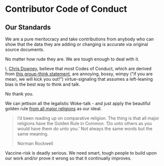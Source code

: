 # Contributor Code of Conduct

## Our Standards

We are a pure meritocracy and take contributions from anybody who can show that the data they are adding or changing is accurate via original source documents.

No matter how rude they are.  We are tough enough to deal with it.

I, [Chris Downey](https://chrisdowney.bio), believe that most Codes of Conduct, which are derived from [this group-think statement](https://www.contributor-covenant.org), are annoying, bossy, wimpy ("if you are mean, we will kick you out!") virtue-signaling that assumes a left-leaning bias is the best way to think and talk.  

No thank you.

We can jettison all the legalistic Woke-talk - and just apply the beautiful golden rule [from all major religions](https://www.nrm.org/2018/03/golden-rule-common-religions/) as our ideal.

> I’d been reading up on comparative religion. 
> The thing is that all major religions have the Golden Rule in Common. 
> ‘Do unto others as you would have them do unto you.’ 
> Not always the same words but the same meaning.
>
> Norman Rockwell

Vaccine-risk is deadly serious.  We need smart, tough people to build upon our work and/or prove it wrong so that it continually improves.
